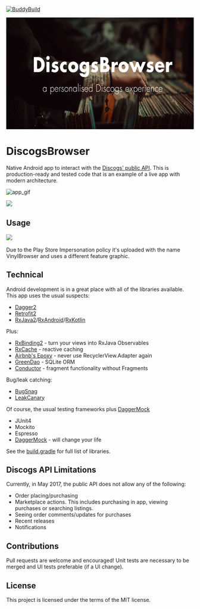[![BuddyBuild](https://dashboard.buddybuild.com/api/statusImage?appID=58ff64f23f33870001d2e016&branch=master&build=latest)](https://dashboard.buddybuild.com/apps/58ff64f23f33870001d2e016/build/latest?branch=master)

<img src="/images/featuregraphic.png" height=300/>

# DiscogsBrowser
Native Android app to interact with the [Discogs' public API](https://www.discogs.com/developers). This is production-ready and tested code that is an example of a live app with modern architecture.

![app_gif](https://media.giphy.com/media/dVWMCW4rFiyZi/giphy.gif)

<img src="/images/youtube.gif" height=500/>

## Usage

<a href="https://play.google.com/store/apps/details?id=bj.vinylbrowser"><img src="https://play.google.com/intl/en_us/badges/images/generic/en_badge_web_generic.png" height=80/></a>

Due to the Play Store Impersonation policy it's uploaded with the name VinylBrowser and uses a different feature graphic.

## Technical

Android development is in a great place with all of the libraries available. This app uses the usual suspects:
* [Dagger2](https://github.com/google/dagger)
* [Retrofit2](https://github.com/square/retrofit)
* [RxJava2](https://github.com/ReactiveX/RxJava)/[RxAndroid](https://github.com/ReactiveX/RxAndroid)/[RxKotlin](https://github.com/ReactiveX/RxKotlin)

Plus:
* [RxBinding2](https://github.com/JakeWharton/RxBinding) - turn your views into RxJava Observables
* [RxCache](https://github.com/VictorAlbertos/RxCache) - reactive caching
* [Airbnb's Epoxy](https://github.com/airbnb/epoxy) - never use RecyclerView.Adapter again
* [GreenDao](https://github.com/greenrobot/greenDAO) - SQLite ORM
* [Conductor](https://github.com/bluelinelabs/Conductor) - fragment functionality without Fragments

Bug/leak catching:
* [BugSnag](https://www.bugsnag.com/product/)
* [LeakCanary](https://github.com/square/leakcanary)

Of course, the usual testing frameworks plus [DaggerMock](https://github.com/fabioCollini/DaggerMock)
* JUnit4
* Mockito
* Espresso
* [DaggerMock](https://github.com/fabioCollini/DaggerMock) - will change your life

See the [build.gradle](https://github.com/jbmlaird/DiscogsBrowser/blob/master/build.gradle) for full list of libraries.

## Discogs API Limitations

Currently, in May 2017, the public API does not allow any of the following:
* Order placing/purchasing
* Marketplace actions. This includes purchasing in app, viewing purchases or searching listings.
* Seeing order comments/updates for purchases
* Recent releases
* Notifications

## Contributions

Pull requests are welcome and encouraged! Unit tests are necessary to be merged and UI tests preferable (if a UI change).

## License

This project is licensed under the terms of the MIT license.
